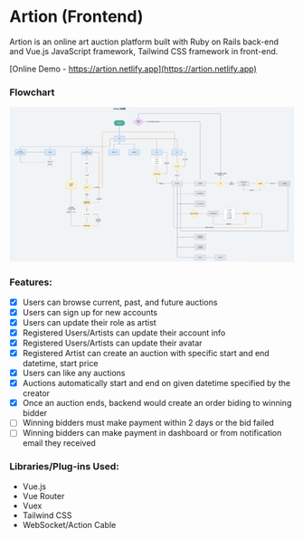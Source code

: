 # Artion (Frontend)

Artion is an online art auction platform built with Ruby on Rails back-end and Vue.js JavaScript framework, Tailwind CSS framework in front-end.

[Online Demo - https://artion.netlify.app](https://artion.netlify.app)

### Flowchart

![](https://github.com/williamafil/artion_frontend/blob/main/src/assets/artion_flowchart.png?raw=true)

### Features:

- [x] Users can browse current, past, and future auctions
- [x] Users can sign up for new accounts
- [x] Users can update their role as artist
- [x] Registered Users/Artists can update their account info
- [x] Registered Users/Artists can update their avatar
- [x] Registered Artist can create an auction with specific start and end datetime, start price
- [x] Users can like any auctions
- [x] Auctions automatically start and end on given datetime specified by the creator
- [x] Once an auction ends, backend would create an order biding to winning bidder
- [ ] Winning bidders must make payment within 2 days or the bid failed
- [ ] Winning bidders can make payment in dashboard or from notification email they received

### Libraries/Plug-ins Used:

- Vue.js
- Vue Router
- Vuex
- Tailwind CSS
- WebSocket/Action Cable
